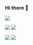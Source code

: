 ### Hi there 👋

![](http://github-profile-summary-cards.vercel.app/api/cards/profile-details?username=onknown54&theme=aura)

![](http://github-profile-summary-cards.vercel.app/api/cards/repos-per-language?username=onknown54&theme=aura) ![](http://github-profile-summary-cards.vercel.app/api/cards/most-commit-language?username=onknown54&theme=aura)

![](http://github-profile-summary-cards.vercel.app/api/cards/stats?username=onknown54&theme=aura) ![](http://github-profile-summary-cards.vercel.app/api/cards/productive-time?username=onknown54&theme=aura&utcOffset=8)

<!--
**onknown54/onknown54** is a ✨ _special_ ✨ repository because its `README.md` (this file) appears on your GitHub profile.

Here are some ideas to get you started:

- 🔭 I’m currently working on ...
- 🌱 I’m currently learning ...
- 👯 I’m looking to collaborate on ...
- 🤔 I’m looking for help with ...
- 💬 Ask me about ...
- 📫 How to reach me: ...
- 😄 Pronouns: ...
- ⚡ Fun fact: ...
-->
